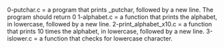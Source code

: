 0-putchar.c = a program that prints _putchar, followed by a new line.
		The program should return 0
1-alphabet.c = a function that prints the alphabet, in lowercase, followed by a new line.
2-print_alphabet_x10.c = a function that prints 10 times the alphabet, in lowercase, followed by a new line.
3-islower.c = a function that checks for lowercase character.
